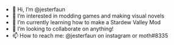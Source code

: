 - 👋 Hi, I’m @jesterfaun
- 👀 I’m interested in modding games and making visual novels
- 🌱 I’m currently learning how to make a Stardew Valley Mod
- 💞️ I’m looking to collaborate on anything!
- 📫 How to reach me: @jesterfaun on instagram or moth#8335

<!---
jesterfaun/jesterfaun is a ✨ special ✨ repository because its `README.md` (this file) appears on your GitHub profile.
You can click the Preview link to take a look at your changes.
--->
